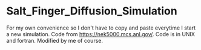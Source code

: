 # Salt_Finger_Diffusion_Simulation
For my own convenience so I don't have to copy and paste everytime I start a new simulation. Code from https://nek5000.mcs.anl.gov/. Code is in UNIX and fortran. Modified by me of course.
